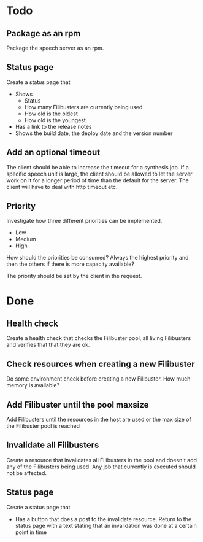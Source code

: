 # Todo


## Package as an rpm
Package the speech server as an rpm.


## Status page
Create a status page that 

* Shows
  * Status
  * How many Filibusters are currently being used
  * How old is the oldest
  * How old is the youngest
* Has a link to the release notes
* Shows the build date, the deploy date and the version number


## Add an optional timeout
The client should be able to increase the timeout for a synthesis job.
If a specific speech unit is large, the client should be allowed to let
the server work on it for a longer period of time than the default for
the server.
The client will have to deal with http timeout etc.

## Priority
Investigate how three different priorities can be implemented.

* Low
* Medium
* High

How should the priorities be consumed? Always the highest priority and then
the others if there is more capacity available?

The priority should be set by the client in the request.

# Done

## Health check
Create a health check that checks the Filibuster pool, all living
Filibusters and verifies that that they are ok.


## Check resources when creating a new Filibuster
Do some environment check before creating a new Filibuster.
How much memory is available?


## Add Filibuster until the pool maxsize
Add Filibusters until the resources in the host are used
or the max size of the Filibuster pool is reached


## Invalidate all Filibusters
Create a resource that invalidates all Filibusters in the pool and doesn't
add any of the Filibusters being used. Any job that currently is executed
should not be affected.


## Status page
Create a status page that

* Has a button that does a post to the invalidate resource.
  Return to the status page with a text stating that an invalidation
  was done at a certain point in time
